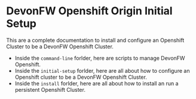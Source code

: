 # DevonFW Openshift Origin Initial Setup

This are a complete documentation to install and configure an Openshift Cluster to be a DevonFW Openshift Cluster.

- Inside the `command-line` forlder, here are scripts to manage DevonFW Openshift.
- Inside the `initial-setup` forlder, here are all about how to configure an Openshift cluster to be a DevonFW Openshift Cluster.
- Inside the `install` forlder, here are all about how to install an run a persistent Openshift Cluster.